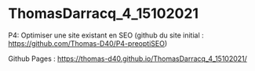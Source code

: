 # ThomasDarracq_4_15102021

P4: Optimiser une site existant en SEO (github du site initial : https://github.com/Thomas-D40/P4-preoptiSEO)

Github Pages : https://thomas-d40.github.io/ThomasDarracq_4_15102021/
